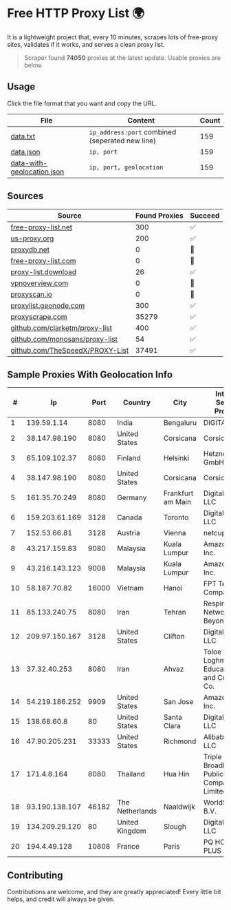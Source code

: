 
# Free HTTP Proxy List 🌍

It is a lightweight project that, every 10 minutes, scrapes lots of free-proxy sites, validates if it works, and serves a clean proxy list.


> Scraper found **74050** proxies at the latest update. Usable proxies are below.

## Usage

Click the file format that you want and copy the URL.


|File|Content|Count|
|----|-------|-----|
|[data.txt](https://raw.githubusercontent.com/themiralay/Proxy-List-World/master/data.txt)|`ip_address:port` combined (seperated new line)|159|
|[data.json](https://raw.githubusercontent.com/themiralay/Proxy-List-World/master/data.json)|`ip, port`|159|
|[data-with-geolocation.json](https://raw.githubusercontent.com/themiralay/Proxy-List-World/master/data-with-geolocation.json)|`ip, port, geolocation`|159|

## Sources

|Source|Found Proxies|Succeed|
|------|-------------|-------|
|[free-proxy-list.net](https://free-proxy-list.net)|300|✅|
|[us-proxy.org](https://www.us-proxy.org)|200|✅|
|[proxydb.net](http://proxydb.net)|0|🚫|
|[free-proxy-list.com](https://free-proxy-list.com/?page=&port=&type%5B%5D=http&type%5B%5D=https&up_time=0&search=Search)|0|🚫|
|[proxy-list.download](https://www.proxy-list.download/HTTP)|26|✅|
|[vpnoverview.com](https://vpnoverview.com/privacy/anonymous-browsing/free-proxy-servers)|0|🚫|
|[proxyscan.io](https://www.proxyscan.io)|0|🚫|
|[proxylist.geonode.com](https://proxylist.geonode.com/api/proxy-list?limit=300&page=1&sort_by=lastChecked&sort_type=desc&protocols=http,https)|300|✅|
|[proxyscrape.com](https://api.proxyscrape.com/v2/?request=displayproxies&protocol=http&timeout=10000&country=all&ssl=all&anonymity=all)|35279|✅|
|[github.com/clarketm/proxy-list](https://raw.githubusercontent.com/clarketm/proxy-list/master/proxy-list-raw.txt)|400|✅|
|[github.com/monosans/proxy-list](https://raw.githubusercontent.com/monosans/proxy-list/main/proxies/http.txt)|54|✅|
|[github.com/TheSpeedX/PROXY-List](https://raw.githubusercontent.com/TheSpeedX/PROXY-List/master/http.txt)|37491|✅|


## Sample Proxies With Geolocation Info

|#|Ip|Port|Country|City|Internet Service Provider|
|-|--|----|-------|----|-------------------------|
|1|139.59.1.14|8080|India|Bengaluru|DIGITALOCEAN|
|2|38.147.98.190|8080|United States|Corsicana|Corsicana ISD|
|3|65.109.102.37|8080|Finland|Helsinki|Hetzner Online GmbH|
|4|38.147.98.190|8080|United States|Corsicana|Corsicana ISD|
|5|161.35.70.249|8080|Germany|Frankfurt am Main|DigitalOcean, LLC|
|6|159.203.61.169|3128|Canada|Toronto|DigitalOcean, LLC|
|7|152.53.66.81|3128|Austria|Vienna|netcup GmbH|
|8|43.217.159.83|9080|Malaysia|Kuala Lumpur|Amazon.com, Inc.|
|9|43.216.143.123|9008|Malaysia|Kuala Lumpur|Amazon.com, Inc.|
|10|58.187.70.82|16000|Vietnam|Hanoi|FPT Telecom Company|
|11|85.133.240.75|8080|Iran|Tehran|Respina Networks & Beyond PJSC|
|12|209.97.150.167|3128|United States|Clifton|DigitalOcean, LLC|
|13|37.32.40.253|8080|Iran|Ahvaz|Toloe Rayaneh Loghman Educational and Cultural Co.|
|14|54.219.186.252|9909|United States|San Jose|Amazon.com, Inc.|
|15|138.68.60.8|80|United States|Santa Clara|DigitalOcean, LLC|
|16|47.90.205.231|33333|United States|Richmond|Alibaba.com LLC|
|17|171.4.8.164|8080|Thailand|Hua Hin|Triple T Broadband Public Company Limited|
|18|93.190.138.107|46182|The Netherlands|Naaldwijk|WorldStream B.V.|
|19|134.209.29.120|80|United Kingdom|Slough|DigitalOcean, LLC|
|20|194.4.49.128|10808|France|Paris|PQ HOSTING PLUS S.R.L.|



## Contributing

Contributions are welcome, and they are greatly appreciated! Every
little bit helps, and credit will always be given.


